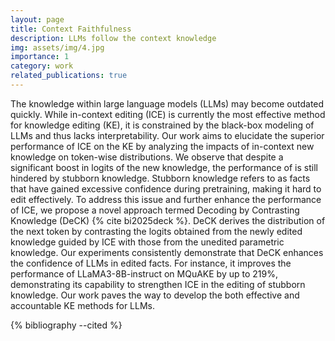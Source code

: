 ```yaml
---
layout: page
title: Context Faithfulness
description: LLMs follow the context knowledge
img: assets/img/4.jpg
importance: 1
category: work
related_publications: true
---
```


The knowledge within large language models (LLMs) may become outdated quickly. While in-context editing (ICE) is currently the most effective method for knowledge editing (KE), it is constrained by the black-box modeling of LLMs and thus lacks interpretability. Our work aims to elucidate the superior performance of ICE on the KE by analyzing the impacts of in-context new knowledge on token-wise distributions. We observe that despite a significant boost in logits of the new knowledge, the performance of is still hindered by stubborn knowledge. Stubborn knowledge refers to as facts that have gained excessive confidence during pretraining, making it hard to edit effectively. To address this issue and further enhance the performance of ICE, we propose a novel approach termed Decoding by Contrasting Knowledge (DeCK) {% cite bi2025deck %}. DeCK derives the distribution of the next token by contrasting the logits obtained from the newly edited knowledge guided by ICE with those from the unedited parametric knowledge. Our experiments consistently demonstrate that DeCK enhances the confidence of LLMs in edited facts. For instance, it improves the performance of LLaMA3-8B-instruct on MQuAKE by up to 219%, demonstrating its capability to strengthen ICE in the editing of stubborn knowledge. Our work paves the way to develop the both effective and accountable KE methods for LLMs.

{% bibliography --cited %}
